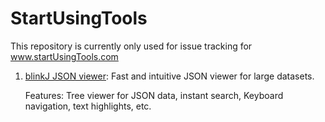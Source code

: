 StartUsingTools
========

This repository is currently only used for issue tracking for www.startUsingTools.com

1. [blinkJ JSON viewer](www.startUsingTools.com/blinkj-json-viewer.html): Fast and intuitive JSON viewer for large datasets.

    Features: Tree viewer for JSON data, instant search, Keyboard navigation, text highlights, etc.
